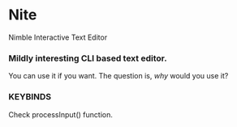 # Nite
Nimble Interactive Text Editor

### Mildly interesting CLI based text editor.
You can use it if you want. The question is, *why* would you use it?

### KEYBINDS
Check processInput() function.
